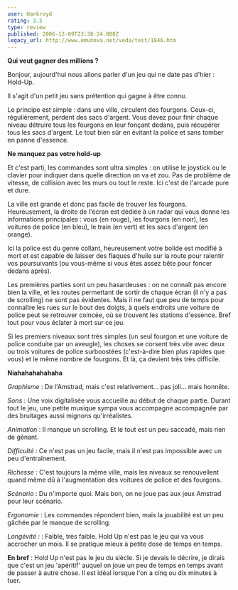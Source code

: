```yaml
---
user: Hankroyd
rating: 3.5
type: review
published: 2006-12-09T23:38:24.000Z
legacy_url: http://www.emunova.net/veda/test/1846.htm
---
```

**Qui veut gagner des millions ?**  

  

Bonjour, aujourd'hui nous allons parler d'un jeu qui ne date pas d'hier : Hold-Up.  

Il s'agit d'un petit jeu sans prétention qui gagne à être connu.  

Le principe est simple : dans une ville, circulent des fourgons. Ceux-ci, régulièrement, perdent des sacs d'argent. Vous devez pour finir chaque niveau détruire tous les fourgons en leur fonçant dedans, puis récupérer tous les sacs d'argent. Le tout bien sûr en évitant la police et sans tomber en panne d'essence.  

  

**Ne manquez pas votre hold-up**  

  

Et c'est parti, les commandes sont ultra simples : on utilise le joystick ou le clavier pour indiquer dans quelle direction on va et zou. Pas de problème de vitesse, de collision avec les murs ou tout le reste. Ici c'est de l'arcade pure et dure.  

La ville est grande et donc pas facile de trouver les fourgons. Heureusement, la droite de l'écran est dédiée à un radar qui vous donne les informations principales : vous (en rouge), les fourgons (en noir), les voitures de police (en bleu), le train (en vert) et les sacs d'argent (en orange).  

Ici la police est du genre collant, heureusement votre bolide est modifié à mort et est capable de laisser des flaques d'huile sur la route pour ralentir vos poursuivants (ou vous-même si vous êtes assez bête pour foncer dedans après).  

Les premières parties sont un peu hasardeuses : on ne connaît pas encore bien la ville, et les routes permettant de sortir de chaque écran (il n'y a pas de scrolling) ne sont pas évidentes. Mais il ne faut que peu de temps pour connaître les rues sur le bout des doigts, à quels endroits une voiture de police peut se retrouver coincée, où se trouvent les stations d'essence. Bref tout pour vous éclater à mort sur ce jeu.  

  

Si les premiers niveaux sont très simples (un seul fourgon et une voiture de police conduite par un aveugle), les choses se corsent très vite avec deux ou trois voitures de police surboostées (c'est-à-dire bien plus rapides que vous) et le même nombre de fourgons. Et là, ça devient très très difficile.  

  

**Niahahahahahaha**  

  

_Graphisme_ : De l'Amstrad, mais c'est relativement... pas joli... mais honnête.  

  

_Sons_ : Une voix digitalisée vous accueille au début de chaque partie. Durant tout le jeu, une petite musique sympa vous accompagne accompagnée par des bruitages aussi mignons qu'irréalistes.  

  

_Animation_ : Il manque un scrolling. Et le tout est un peu saccadé, mais rien de gênant.  

  

_Difficulté_ : Ce n'est pas un jeu facile, mais il n'est pas impossible avec un peu d'entraînement.  

  

_Richesse_ : C'est toujours la même ville, mais les niveaux se renouvellent quand même dû à l'augmentation des voitures de police et des fourgons.  

  

_Scénario_ : Du n'importe quoi. Mais bon, on ne joue pas aux jeux Amstrad pour leur scénario.  

  

_Ergonomie_ : Les commandes répondent bien, mais la jouabilité est un peu gâchée par le manque de scrolling.  

  

_Longévité :_ : Faible, très faible. Hold Up n'est pas le jeu qui va vous accrocher un mois. Il se pratique mieux à petite dose de temps en temps.  

  

**En bref** : Hold Up n'est pas le jeu du siècle. Si je devais le décrire, je dirais que c'est un jeu 'apéritif' auquel on joue un peu de temps en temps avant de passer à autre chose. Il est idéal lorsque l'on a cinq ou dix minutes à tuer.